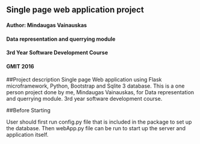 ## Single page web application project
#### Author: Mindaugas Vainauskas
#### Data representation and querrying module
#### 3rd Year Software Development Course
#### GMIT 2016

##Project description
Single page Web application using Flask microframework, Python, Bootstrap and Sqlite 3 database. This is a one person project done by me, Mindaugas Vainauskas, for Data representation and querrying module. 3rd year software development course.

##Before Starting

User should first run config.py file that is included in the package to set up the database. Then webApp.py file can be run to start up the server and application itself.

